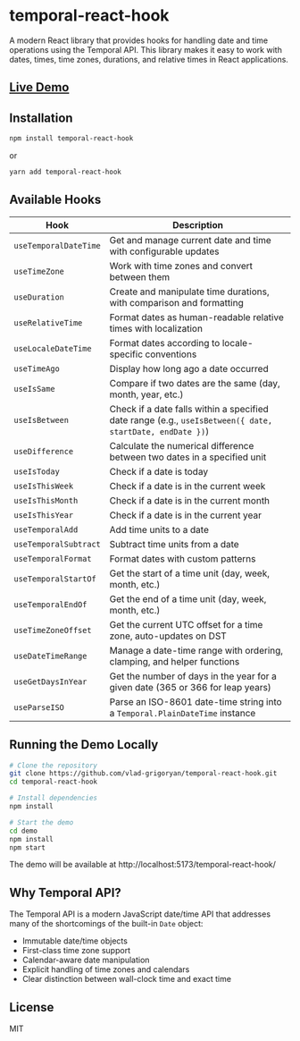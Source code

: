 # temporal-react-hook

A modern React library that provides hooks for handling date and time operations using the Temporal API. This library makes it easy to work with dates, times, time zones, durations, and relative times in React applications.

## [Live Demo](https://vlad-grigoryan.github.io/temporal-react-hook/)

## Installation

```bash
npm install temporal-react-hook
```

or

```bash
yarn add temporal-react-hook
```

## Available Hooks

| Hook | Description |
|------|-------------|
| `useTemporalDateTime` | Get and manage current date and time with configurable updates |
| `useTimeZone` | Work with time zones and convert between them |
| `useDuration` | Create and manipulate time durations, with comparison and formatting |
| `useRelativeTime` | Format dates as human-readable relative times with localization |
| `useLocaleDateTime` | Format dates according to locale-specific conventions |
| `useTimeAgo` | Display how long ago a date occurred |
| `useIsSame` | Compare if two dates are the same (day, month, year, etc.) |
| `useIsBetween` | Check if a date falls within a specified date range (e.g., `useIsBetween({ date, startDate, endDate })`) |
| `useDifference` | Calculate the numerical difference between two dates in a specified unit |
| `useIsToday` | Check if a date is today |
| `useIsThisWeek` | Check if a date is in the current week |
| `useIsThisMonth` | Check if a date is in the current month |
| `useIsThisYear` | Check if a date is in the current year |
| `useTemporalAdd` | Add time units to a date |
| `useTemporalSubtract` | Subtract time units from a date |
| `useTemporalFormat` | Format dates with custom patterns |
| `useTemporalStartOf` | Get the start of a time unit (day, week, month, etc.) |
| `useTemporalEndOf` | Get the end of a time unit (day, week, month, etc.) |
| `useTimeZoneOffset` | Get the current UTC offset for a time zone, auto-updates on DST |
| `useDateTimeRange` | Manage a date-time range with ordering, clamping, and helper functions |
| `useGetDaysInYear` | Get the number of days in the year for a given date (365 or 366 for leap years) |
| `useParseISO` | Parse an ISO-8601 date-time string into a `Temporal.PlainDateTime` instance |

## Running the Demo Locally

```bash
# Clone the repository
git clone https://github.com/vlad-grigoryan/temporal-react-hook.git
cd temporal-react-hook

# Install dependencies
npm install

# Start the demo
cd demo
npm install
npm start
```

The demo will be available at http://localhost:5173/temporal-react-hook/

## Why Temporal API?

The Temporal API is a modern JavaScript date/time API that addresses many of the shortcomings of the built-in `Date` object:

- Immutable date/time objects
- First-class time zone support
- Calendar-aware date manipulation
- Explicit handling of time zones and calendars
- Clear distinction between wall-clock time and exact time

## License

MIT
